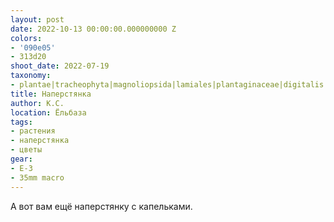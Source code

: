 ```yaml
---
layout: post
date: 2022-10-13 00:00:00.000000000 Z
colors:
- '090e05'
- 313d20
shoot_date: 2022-07-19
taxonomy:
- plantae|tracheophyta|magnoliopsida|lamiales|plantaginaceae|digitalis|digitalis lutea
title: Наперстянка
author: К.С.
location: Ёльбаза
tags:
- растения
- наперстянка
- цветы
gear:
- E-3
- 35mm macro
---
```

А вот вам ещё наперстянку с капельками.

